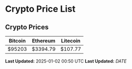 # Crypto Price List

## Crypto Prices
| Bitcoin | Ethereum | Litecoin |
| ------- | -------- | -------- |
| $95203 | $3394.79 | $107.77 |
**Last Updated:** 2025-01-02 00:50 UTC
**Last Updated:** $DATE$
